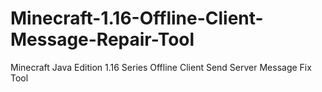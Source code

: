 # Minecraft-1.16-Offline-Client-Message-Repair-Tool
Minecraft Java Edition 1.16 Series Offline Client Send Server Message Fix Tool
